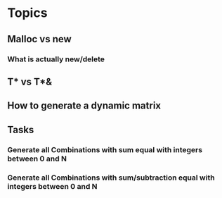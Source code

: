 # Topics

## Malloc vs new
### What is actually new/delete
## T* vs T*&
## How to generate a dynamic matrix

## Tasks
### Generate all Combinations with sum equal with integers between 0 and N
### Generate all Combinations with sum/subtraction equal with integers between 0 and N

